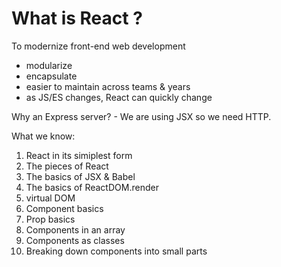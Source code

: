 # What is React ?

To modernize front-end web development

- modularize
- encapsulate
- easier to maintain across teams & years
- as JS/ES changes, React can quickly change

Why an Express server? - We are using JSX so we need HTTP.

What we know:

1. React in its simiplest form
2. The pieces of React
3. The basics of JSX & Babel
4. The basics of ReactDOM.render
5. virtual DOM
6. Component basics
7. Prop basics
8. Components in an array
9. Components as classes
10. Breaking down components into small parts
